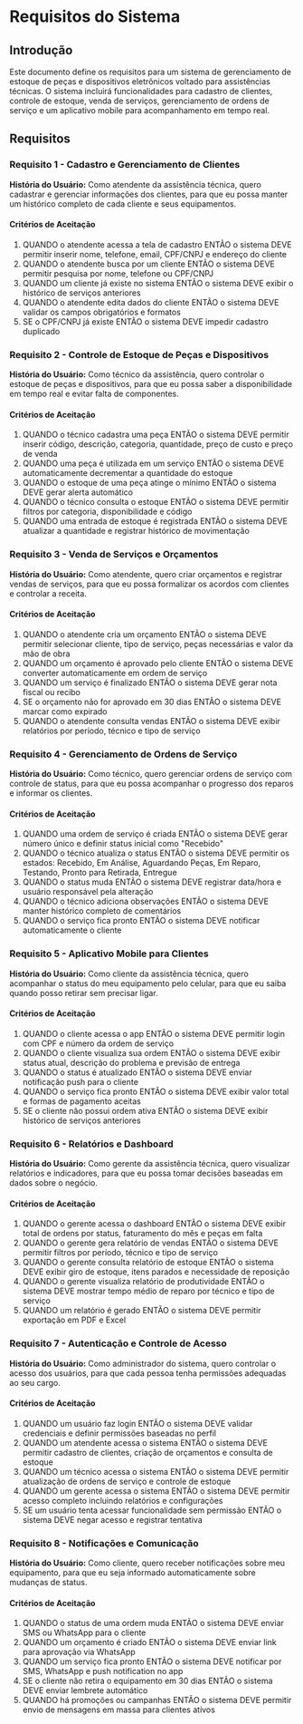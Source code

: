 # Requisitos do Sistema

## Introdução

Este documento define os requisitos para um sistema de gerenciamento de estoque de peças e dispositivos eletrônicos voltado para assistências técnicas. O sistema incluirá funcionalidades para cadastro de clientes, controle de estoque, venda de serviços, gerenciamento de ordens de serviço e um aplicativo mobile para acompanhamento em tempo real.

## Requisitos

### Requisito 1 - Cadastro e Gerenciamento de Clientes

**História do Usuário:** Como atendente da assistência técnica, quero cadastrar e gerenciar informações dos clientes, para que eu possa manter um histórico completo de cada cliente e seus equipamentos.

#### Critérios de Aceitação

1. QUANDO o atendente acessa a tela de cadastro ENTÃO o sistema DEVE permitir inserir nome, telefone, email, CPF/CNPJ e endereço do cliente
2. QUANDO o atendente busca por um cliente ENTÃO o sistema DEVE permitir pesquisa por nome, telefone ou CPF/CNPJ
3. QUANDO um cliente já existe no sistema ENTÃO o sistema DEVE exibir o histórico de serviços anteriores
4. QUANDO o atendente edita dados do cliente ENTÃO o sistema DEVE validar os campos obrigatórios e formatos
5. SE o CPF/CNPJ já existe ENTÃO o sistema DEVE impedir cadastro duplicado

### Requisito 2 - Controle de Estoque de Peças e Dispositivos

**História do Usuário:** Como técnico da assistência, quero controlar o estoque de peças e dispositivos, para que eu possa saber a disponibilidade em tempo real e evitar falta de componentes.

#### Critérios de Aceitação

1. QUANDO o técnico cadastra uma peça ENTÃO o sistema DEVE permitir inserir código, descrição, categoria, quantidade, preço de custo e preço de venda
2. QUANDO uma peça é utilizada em um serviço ENTÃO o sistema DEVE automaticamente decrementar a quantidade do estoque
3. QUANDO o estoque de uma peça atinge o mínimo ENTÃO o sistema DEVE gerar alerta automático
4. QUANDO o técnico consulta o estoque ENTÃO o sistema DEVE permitir filtros por categoria, disponibilidade e código
5. QUANDO uma entrada de estoque é registrada ENTÃO o sistema DEVE atualizar a quantidade e registrar histórico de movimentação

### Requisito 3 - Venda de Serviços e Orçamentos

**História do Usuário:** Como atendente, quero criar orçamentos e registrar vendas de serviços, para que eu possa formalizar os acordos com clientes e controlar a receita.

#### Critérios de Aceitação

1. QUANDO o atendente cria um orçamento ENTÃO o sistema DEVE permitir selecionar cliente, tipo de serviço, peças necessárias e valor da mão de obra
2. QUANDO um orçamento é aprovado pelo cliente ENTÃO o sistema DEVE converter automaticamente em ordem de serviço
3. QUANDO um serviço é finalizado ENTÃO o sistema DEVE gerar nota fiscal ou recibo
4. SE o orçamento não for aprovado em 30 dias ENTÃO o sistema DEVE marcar como expirado
5. QUANDO o atendente consulta vendas ENTÃO o sistema DEVE exibir relatórios por período, técnico e tipo de serviço

### Requisito 4 - Gerenciamento de Ordens de Serviço

**História do Usuário:** Como técnico, quero gerenciar ordens de serviço com controle de status, para que eu possa acompanhar o progresso dos reparos e informar os clientes.

#### Critérios de Aceitação

1. QUANDO uma ordem de serviço é criada ENTÃO o sistema DEVE gerar número único e definir status inicial como "Recebido"
2. QUANDO o técnico atualiza o status ENTÃO o sistema DEVE permitir os estados: Recebido, Em Análise, Aguardando Peças, Em Reparo, Testando, Pronto para Retirada, Entregue
3. QUANDO o status muda ENTÃO o sistema DEVE registrar data/hora e usuário responsável pela alteração
4. QUANDO o técnico adiciona observações ENTÃO o sistema DEVE manter histórico completo de comentários
5. QUANDO o serviço fica pronto ENTÃO o sistema DEVE notificar automaticamente o cliente

### Requisito 5 - Aplicativo Mobile para Clientes

**História do Usuário:** Como cliente da assistência técnica, quero acompanhar o status do meu equipamento pelo celular, para que eu saiba quando posso retirar sem precisar ligar.

#### Critérios de Aceitação

1. QUANDO o cliente acessa o app ENTÃO o sistema DEVE permitir login com CPF e número da ordem de serviço
2. QUANDO o cliente visualiza sua ordem ENTÃO o sistema DEVE exibir status atual, descrição do problema e previsão de entrega
3. QUANDO o status é atualizado ENTÃO o sistema DEVE enviar notificação push para o cliente
4. QUANDO o serviço fica pronto ENTÃO o sistema DEVE exibir valor total e formas de pagamento aceitas
5. SE o cliente não possui ordem ativa ENTÃO o sistema DEVE exibir histórico de serviços anteriores

### Requisito 6 - Relatórios e Dashboard

**História do Usuário:** Como gerente da assistência técnica, quero visualizar relatórios e indicadores, para que eu possa tomar decisões baseadas em dados sobre o negócio.

#### Critérios de Aceitação

1. QUANDO o gerente acessa o dashboard ENTÃO o sistema DEVE exibir total de ordens por status, faturamento do mês e peças em falta
2. QUANDO o gerente gera relatório de vendas ENTÃO o sistema DEVE permitir filtros por período, técnico e tipo de serviço
3. QUANDO o gerente consulta relatório de estoque ENTÃO o sistema DEVE exibir giro de estoque, itens parados e necessidade de reposição
4. QUANDO o gerente visualiza relatório de produtividade ENTÃO o sistema DEVE mostrar tempo médio de reparo por técnico e tipo de serviço
5. QUANDO um relatório é gerado ENTÃO o sistema DEVE permitir exportação em PDF e Excel

### Requisito 7 - Autenticação e Controle de Acesso

**História do Usuário:** Como administrador do sistema, quero controlar o acesso dos usuários, para que cada pessoa tenha permissões adequadas ao seu cargo.

#### Critérios de Aceitação

1. QUANDO um usuário faz login ENTÃO o sistema DEVE validar credenciais e definir permissões baseadas no perfil
2. QUANDO um atendente acessa o sistema ENTÃO o sistema DEVE permitir cadastro de clientes, criação de orçamentos e consulta de estoque
3. QUANDO um técnico acessa o sistema ENTÃO o sistema DEVE permitir atualização de ordens de serviço e controle de estoque
4. QUANDO um gerente acessa o sistema ENTÃO o sistema DEVE permitir acesso completo incluindo relatórios e configurações
5. SE um usuário tenta acessar funcionalidade sem permissão ENTÃO o sistema DEVE negar acesso e registrar tentativa

### Requisito 8 - Notificações e Comunicação

**História do Usuário:** Como cliente, quero receber notificações sobre meu equipamento, para que eu seja informado automaticamente sobre mudanças de status.

#### Critérios de Aceitação

1. QUANDO o status de uma ordem muda ENTÃO o sistema DEVE enviar SMS ou WhatsApp para o cliente
2. QUANDO um orçamento é criado ENTÃO o sistema DEVE enviar link para aprovação via WhatsApp
3. QUANDO um serviço fica pronto ENTÃO o sistema DEVE notificar por SMS, WhatsApp e push notification no app
4. SE o cliente não retira o equipamento em 30 dias ENTÃO o sistema DEVE enviar lembrete automático
5. QUANDO há promoções ou campanhas ENTÃO o sistema DEVE permitir envio de mensagens em massa para clientes ativos